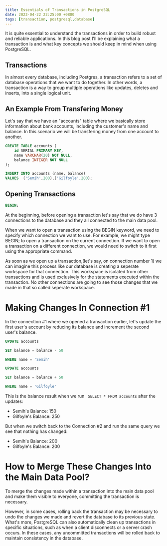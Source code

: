 ```yaml
---
title: Essentials of Transactions in PostgreSQL
date: 2023-04-22 22:25:00 +0800
tags: [transaction, postgresql,database]
---
```


It is quite essential to understand the transactions in order to build robust and reliable applications. In this blog post I'll be explaining what a transaction is and what key concepts we should keep in mind when using PostgreSQL.

## Transactions

In almost every database, including Postgres, a transaction refers to a set of database operations that we want to do together. In other words, a transaction is a way to group multiple operations like updates, deletes and inserts, into a single logical unit.

## An Example From Transfering Money

Let's say that we have an "accounts" table where we basically store information about bank accounts, including the customer's name and balance. In this scenario we will be transfering money from one account to another.

```sql
CREATE TABLE accounts (
    id SERIAL PRIMARY KEY,
    name VARCHAR(20) NOT NULL,
    balance INTEGER NOT NULL
);
```

```sql
INSERT INTO accounts (name, balance)
VALUES  ('Semih',200),('Gilfoyle',200);
```
## Opening Transactions

```sql
BEGIN;
```

At the beginning, before opening a transaction let's say that we do have 3 connections to the database and they all connected to the main data pool. 

When we want to open a transaction using the BEGIN keyword, we need to specify which connection we want to use. For example, we might type BEGIN; to open a transaction on the current connection. If we want to open a transaction on a different connection, we would need to switch to it first using the appropriate command. 

As soon as we open up a transaction,(let's say, on connection number 1) we can imagine this process like our database is creating a seperate workspace for that connection. This workspace is isolated from other transactions and is used exclusively for the statements executed within the transaction. No other connections are going to see those changes that we made in that so called seperate workspace.

# Making Changes In Connection #1

In the connection #1 where we opened a transaction earlier, let's update the first user's account by reducing its balance and increment the second user's balance.

```sql
UPDATE accounts

SET balance = balance - 50

WHERE name = 'Semih'
```

```sql
UPDATE accounts

SET balance = balance + 50

WHERE name = 'Gilfoyle'
```


This is the balance result when we run ``` SELECT * FROM accounts``` after the updates:

* Semih's Balance: 150
* Gilfoyle's Balance: 250

But when we switch back to the Connection #2 and run the same query we see that nothing has changed:

* Semih's Balance: 200
* Gilfoyle's Balance: 200

# How to Merge These Changes Into the Main Data Pool?

To merge the changes made within a transaction into the main data pool and make them visible to everyone, committing the transaction is necessary. 

However, in some cases, rolling back the transaction may be necessary to undo the changes we made and revert the database to its previous state. What's more, PostgreSQL can also automatically clean up transactions in specific situations, such as when a client disconnects or a server crash occurs. In these cases, any uncommitted transactions will be rolled back to maintain consistency in the database.

